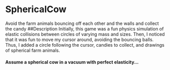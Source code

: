 # SphericalCow
Avoid the farm animals bouncing off each other and the walls and collect the candy
##Description
Initially, this game was a fun physics simulation of elastic collisions between circles of varying mass and sizes. Then, I noticed that it was fun to move my cursor around, avoiding the bouncing balls. Thus, I added a circle following the cursor, candies to collect, and drawings of spherical farm animals.
#### Assume a spherical cow in a vacuum with perfect elasticity...
